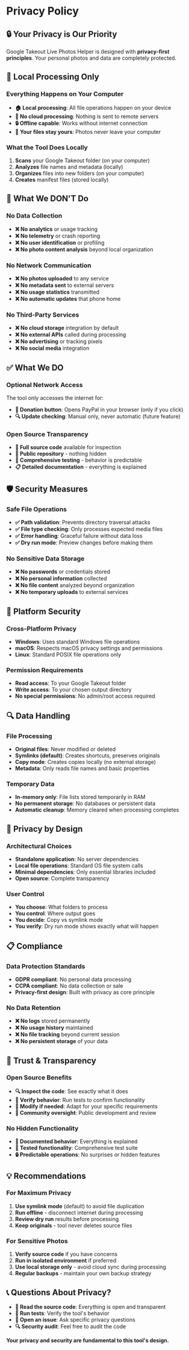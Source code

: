 # Privacy Policy

## 🔒 **Your Privacy is Our Priority**

Google Takeout Live Photos Helper is designed with **privacy-first principles**. Your personal photos and data are completely protected.

## 📍 **Local Processing Only**

### **Everything Happens on Your Computer**
- **🏠 Local processing**: All file operations happen on your device
- **🚫 No cloud processing**: Nothing is sent to remote servers
- **🔒 Offline capable**: Works without internet connection
- **💾 Your files stay yours**: Photos never leave your computer

### **What the Tool Does Locally**
1. **Scans** your Google Takeout folder (on your computer)
2. **Analyzes** file names and metadata (locally)
3. **Organizes** files into new folders (on your computer)
4. **Creates** manifest files (stored locally)

## 🚫 **What We DON'T Do**

### **No Data Collection**
- **❌ No analytics** or usage tracking
- **❌ No telemetry** or crash reporting
- **❌ No user identification** or profiling
- **❌ No photo content analysis** beyond local organization

### **No Network Communication**
- **❌ No photos uploaded** to any service
- **❌ No metadata sent** to external servers
- **❌ No usage statistics** transmitted
- **❌ No automatic updates** that phone home

### **No Third-Party Services**
- **❌ No cloud storage** integration by default
- **❌ No external APIs** called during processing
- **❌ No advertising** or tracking pixels
- **❌ No social media** integration

## ✅ **What We DO**

### **Optional Network Access**
The tool only accesses the internet for:
- **💖 Donation button**: Opens PayPal in your browser (only if you click)
- **🔍 Update checking**: Manual only, never automatic (future feature)

### **Open Source Transparency**
- **🔐 Full source code** available for inspection
- **📖 Public repository** - nothing hidden
- **🧪 Comprehensive testing** - behavior is predictable
- **📋 Detailed documentation** - everything is explained

## 🛡️ **Security Measures**

### **Safe File Operations**
- **✅ Path validation**: Prevents directory traversal attacks
- **✅ File type checking**: Only processes expected media files
- **✅ Error handling**: Graceful failure without data loss
- **✅ Dry run mode**: Preview changes before making them

### **No Sensitive Data Storage**
- **❌ No passwords** or credentials stored
- **❌ No personal information** collected
- **❌ No file content** analyzed beyond organization
- **❌ No temporary uploads** to external services

## 📱 **Platform Security**

### **Cross-Platform Privacy**
- **Windows**: Uses standard Windows file operations
- **macOS**: Respects macOS privacy settings and permissions
- **Linux**: Standard POSIX file operations only

### **Permission Requirements**
- **Read access**: To your Google Takeout folder
- **Write access**: To your chosen output directory
- **No special permissions**: No admin/root access required

## 🔍 **Data Handling**

### **File Processing**
- **Original files**: Never modified or deleted
- **Symlinks (default)**: Creates shortcuts, preserves originals
- **Copy mode**: Creates copies locally (no external storage)
- **Metadata**: Only reads file names and basic properties

### **Temporary Data**
- **In-memory only**: File lists stored temporarily in RAM
- **No permanent storage**: No databases or persistent data
- **Automatic cleanup**: Memory cleared when processing completes

## 🎯 **Privacy by Design**

### **Architectural Choices**
- **Standalone application**: No server dependencies
- **Local file operations**: Standard OS file system calls
- **Minimal dependencies**: Only essential libraries included
- **Open source**: Complete transparency

### **User Control**
- **You choose**: What folders to process
- **You control**: Where output goes
- **You decide**: Copy vs symlink mode
- **You verify**: Dry run mode shows exactly what will happen

## 📋 **Compliance**

### **Data Protection Standards**
- **GDPR compliant**: No personal data processing
- **CCPA compliant**: No data collection or sale
- **Privacy-first design**: Built with privacy as core principle

### **No Data Retention**
- **❌ No logs** stored permanently
- **❌ No usage history** maintained
- **❌ No file tracking** beyond current session
- **❌ No persistent storage** of your data

## 🤝 **Trust & Transparency**

### **Open Source Benefits**
- **🔍 Inspect the code**: See exactly what it does
- **🧪 Verify behavior**: Run tests to confirm functionality
- **🔧 Modify if needed**: Adapt for your specific requirements
- **📢 Community oversight**: Public development and review

### **No Hidden Functionality**
- **📖 Documented behavior**: Everything is explained
- **🧪 Tested functionality**: Comprehensive test suite
- **🔒 Predictable operations**: No surprises or hidden features

## 💡 **Recommendations**

### **For Maximum Privacy**
1. **Use symlink mode** (default) to avoid file duplication
2. **Run offline** - disconnect internet during processing
3. **Review dry run** results before processing
4. **Keep originals** - tool never deletes source files

### **For Sensitive Photos**
1. **Verify source code** if you have concerns
2. **Run in isolated environment** if preferred
3. **Use local storage only** - avoid cloud sync during processing
4. **Regular backups** - maintain your own backup strategy

## 📞 **Questions About Privacy?**

- **📖 Read the source code**: Everything is open and transparent
- **🧪 Run tests**: Verify the tool's behavior
- **📝 Open an issue**: Ask specific privacy questions
- **🔍 Security audit**: Feel free to audit the code

**Your privacy and security are fundamental to this tool's design.**
